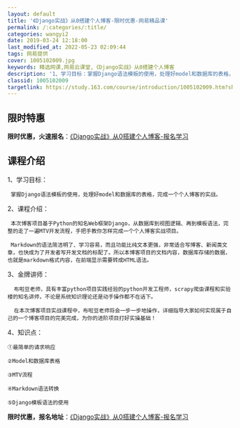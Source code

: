 ```yaml
---
layout: default
title: '《Django实战》从0搭建个人博客-限时优惠-网易精品课'
permalink: /:categories/:title/
categories: wangyi2
date: 2019-03-24 12:18:00
last_modified_at: 2022-05-23 02:09:44
tags: 网易提供
cover: 1005102009.jpg
keywords: 精选网课,网易云课堂,《Django实战》从0搭建个人博客
description: '1、学习目标：掌握Django语法模板的使用，处理好model和数据库的表格，完成一个个人博客的实战。2、课程介绍：本次'
classid: 1005102009
targetlink: https://study.163.com/course/introduction/1005102009.htm?share=1&shareId=1025206652&utm_campaign=share&utm_medium=iphoneShare&utm_source=&utm_u=1025206652
---
```


## 限时特惠

**限时优惠，火速报名**：[《Django实战》从0搭建个人博客-报名学习](https://study.163.com/course/introduction/1005102009.htm?share=1&shareId=1025206652&utm_campaign=share&utm_medium=iphoneShare&utm_source=&utm_u=1025206652)

## 课程介绍

1、学习目标：

     掌握Django语法模板的使用，处理好model和数据库的表格，完成一个个人博客的实战。



2、课程介绍：

     本次博客项目基于Python的知名Web框架Django，从数据库到视图逻辑、再到模板语法，完整的走了一遍MTV开发流程，手把手教你怎样完成一个个人博客实战项目。

     Markdown的语法简洁明了、学习容易，而且功能比纯文本更强，非常适合写博客、新闻类文章，也快成为了开发者写开发文档的标配了。所以本博客项目的文档内容，数据库存储的数据，也就是markdown格式内容，在前端显示需要转成HTML语法。



3、金牌讲师：

      布啦豆老师，具有丰富python项目实践经验的python开发工程师，scrapy爬虫课程和实验楼的知名讲师，不论是系统知识理论还是动手操作都不在话下。

      在本次博客项目实战课程中，布啦豆老师将会一步一步地操作，详细指导大家如何实现属于自己的一个博客项目的完美完成，为你的进阶项目打好实操基础！





4、知识点：

    ①最简单的请求响应

    ②Model和数据库表格

    ③MTV流程

    ④Markdown语法转换

    ⑤Django模板语法的使用

**限时优惠，报名地址**：[《Django实战》从0搭建个人博客-报名学习](https://study.163.com/course/introduction/1005102009.htm?share=1&shareId=1025206652&utm_campaign=share&utm_medium=iphoneShare&utm_source=&utm_u=1025206652)


